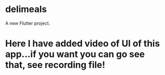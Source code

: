 # delimeals

A new Flutter project.
# Here I have added video of UI of this app...if you want you can go see that, see recording file!
 
